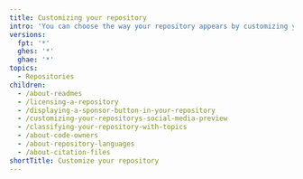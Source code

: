 ```yaml
---
title: Customizing your repository
intro: 'You can choose the way your repository appears by customizing your repository.'
versions:
  fpt: '*'
  ghes: '*'
  ghae: '*'
topics:
  - Repositories
children:
  - /about-readmes
  - /licensing-a-repository
  - /displaying-a-sponsor-button-in-your-repository
  - /customizing-your-repositorys-social-media-preview
  - /classifying-your-repository-with-topics
  - /about-code-owners
  - /about-repository-languages
  - /about-citation-files
shortTitle: Customize your repository
---
```


